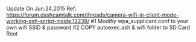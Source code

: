 Update On Jun.24,2015
Ref: 
https://forum.dashcamtalk.com/threads/camera-wifi-in-client-mode-working-ash-script-inside.12239/
#1 Modifiy wpa_supplicant.conf to your own wifi SSID & password
#2 COPY autoexec.ash & wifi folder to SD Card Root
